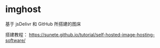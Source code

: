# imghost
基于 jsDelivr 和 GitHub 所搭建的图床

搭建教程： <https://sunete.github.io/tutorial/self-hosted-image-hosting-software/>
